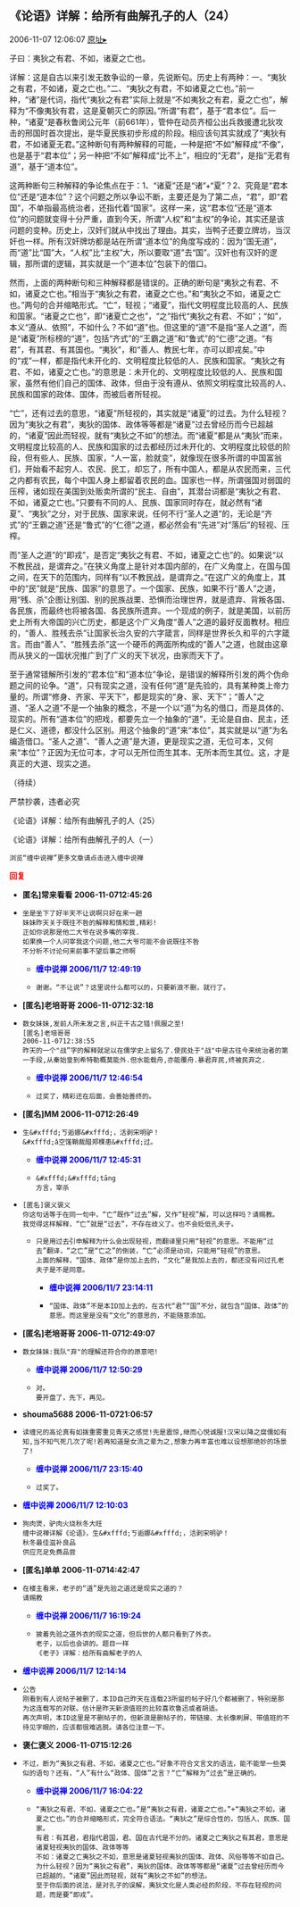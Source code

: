 ## 《论语》详解：给所有曲解孔子的人（24）
2006-11-07 12:06:07
[原址▸](http://www.fxgan.com/chan_time/2006_07_12/346.htm)



 



 


 子曰：夷狄之有君、不如，诸夏之亡也。


 


 详解：这是自古以来引发无数争讼的一章，先说断句。历史上有两种：一、“夷狄之有君，不如诸，夏之亡也。”二、“夷狄之有君，不如诸夏之亡也。”前一种，“诸”是代词，指代“夷狄之有君”实际上就是“不如夷狄之有君，夏之亡也”，解释为“不像夷狄有君，这是夏朝灭亡的原因。”所谓“有君”，基于“君本位”。后一种，“诸夏”是春秋鲁闵公元年（前661年），管仲在动员齐桓公出兵救援遭北狄攻击的邢国时首次提出，是华夏民族初步形成的阶段。相应该句其实就成了“夷狄有君，不如诸夏无君。”这种断句有两种解释的可能，一种是把“不如”解释成“不像”，也是基于“君本位”；另一种把“不如”解释成“比不上”，相应的“无君”，是指“无君有道”，基于“道本位”。


 


 这两种断句三种解释的争论焦点在于：1、“诸夏”还是“诸”+“夏”？2、究竟是“君本位”还是“道本位”？这个问题之所以争讼不断，主要还是为了第二点，“君”，即“君国”，不单指最高统治者，还指代着“国家”。这样一来，这“君本位”还是“道本位”的问题就变得十分严重，直到今天，所谓“人权”和“主权”的争论，其实还是该问题的变种。历史上，汉奸们就从中找出了理由。其实，当鸭子还要立牌坊，当汉奸也一样。所有汉奸牌坊都是站在所谓“道本位”的角度写成的：因为“国无道”，而“道”比“国”大，“人权”比“主权”大，所以要取“道”去“国”。汉奸也有汉奸的逻辑，那所谓的逻辑，其实就是一个“道本位”包装下的借口。


 


  然而，上面的两种断句和三种解释都是错误的。正确的断句是“夷狄之有君、不如，诸夏之亡也。”相当于“夷狄之有君，诸夏之亡也。”和“夷狄之不如，诸夏之亡也。”两句的合并缩略形式。“亡”，轻视；“诸夏”，指代文明程度比较高的人、民族和国家。“诸夏之亡也”，即“诸夏亡之也”，“之”指代“夷狄之有君、不如”；“如”，本义“遵从、依照”，不如什么？不如“道”也。但这里的“道”不是指“圣人之道”，而是“诸夏”所标榜的“道”，包括“齐式”的“王霸之道”和“鲁式”的“仁德”之道。“有君”，有其君、有其国也。“夷狄”，和“善人、教民七年，亦可以即戎矣。”中的“戎”一样，都是指代未开化的、文明程度比较低的人、民族和国家。“夷狄之有君、不如，诸夏之亡也。”的意思是：未开化的、文明程度比较低的人、民族和国家，虽然有他们自己的国体、政体，但由于没有遵从、依照文明程度比较高的人、民族和国家的政体、国体，而被后者所轻视。


 


  “亡”，还有过去的意思，“诸夏”所轻视的，其实就是“诸夏”的过去。为什么轻视？因为“夷狄之有君”，夷狄的国体、政体等等都是“诸夏”过去曾经历而今已超越的，“诸夏”因此而轻视，就有“夷狄之不如”的想法。而“诸夏”都是从“夷狄”而来，文明程度比较高的人、民族和国家的过去都经历过未开化的、文明程度比较低的阶段，但有些人、民族、国家，“人一富，脸就变”，就像现在很多所谓的中国富翁们，开始看不起穷人、农民、民工，却忘了，所有中国人，都是从农民而来，三代之内都有农民，每个中国人身上都留着农民的血。国家也一样，所谓强国对弱国的压榨，诸如现在美国到处贩卖所谓的“民主、自由”，其潜台词都是“夷狄之有君、不如，诸夏之亡也。”只要有不同的人、民族、国家同时存在，就必然有“诸夏”、“夷狄”之分，对于民族、国家来说，任何不行“圣人之道”的，无论是“齐式”的“王霸之道”还是“鲁式”的“仁德”之道，都必然会有“先进”对“落后”的轻视、压榨。


 


  而“圣人之道”的“即戎”，是否定“夷狄之有君、不如，诸夏之亡也”的。如果说“以不教民战，是谓弃之。”在狭义角度上是针对本国内部的，在广义角度上，在国与国之间，在天下的范围内，同样有“以不教民战，是谓弃之。”在这广义的角度上，其中的“民”就是“民族、国家”的意思了。一个国家、民族，如果不行“善人”之道，用“残、杀”企图让别国、别的民族战栗、恐惧而治理世界，就是遗弃、背叛各国、各民族，而最终也将被各国、各民族所遗弃。一个现成的例子，就是美国，以前历史上所有大帝国的兴亡历史，都是这个广义角度“善人”之道的最好反面教材。相应的，“善人、胜残去杀”让国家长治久安的六字箴言，同样是世界长久和平的六字箴言。而由“善人”、“胜残去杀”这一个硬币的两面所构成的“善人”之道，也就由这章而从狭义的一国状况推广到了广义的天下状况，由家而天下了。


 


  至于通常错解所引发的“君本位”和“道本位”争论，是错误的解释所引发的两个伪命题之间的论争。“道”，只有现实之道，没有任何“道”是先验的，具有某种类上帝力量的。所谓“修身、齐家、平天下”，都是现实的“身、家、天下”；“善人”之道、“圣人之道”不是一个抽象的概念，不是一个以“道”为名的借口，而是具体的、现实的。所有“道本位”的把戏，都要先立一个抽象的“道”，无论是自由、民主，还是仁义、道德，都没什么区别。用这个抽象的“道”来“本位”，其实就是以“道”为名编造借口。“圣人之道”、“善人之道”是大道，更是现实之道，无位可本，又何来“本位”？正因为无位可本，才可以无所位而生其本、无所本而生其位。这，才是真正的大道、现实之道。


 


 
  
   （待续）
  
  
   
  
  
   严禁抄袭，违者必究
  
  
   
  
  
   《论语》详解：给所有曲解孔子的人（25）
  
  
   
  
  
   《论语》详解：给所有曲解孔子的人（一）
  
  
   
  
  
   
  
  
   
    浏览“缠中说禅”更多文章请点击进入缠中说禅
   
  
 





<font color='red'>**回复**</font>


- **匿名]常来看看 2006-11-0712:45:26**
- ```
  坐是坐下了好半天不让说啊只好在来一趟
  妹妹昨天关于既往不咎的解释和情和景,精彩!
  正如你说那是他二大爷在说多嘴的宰我.
  如果换一个人问宰我这个问题,他二大爷可能不会说既往不咎
  不分析不讨论何来前事不望后事之师啊
  ```
   - **<font color='blue'>缠中说禅 2006/11/7 12:49:19</font>**
   - ```
     谢谢。“不让说”？这里说什么都可以的，只要新浪不删，就行了。
     ```
- **[匿名]老培哥哥 2006-11-0712:32:18**
- ```
  数女妹妹,发前人所未发之言,纠正千古之错!佩服之至!
  [匿名]老培哥哥
  2006-11-0712:38:55
  昨天的一个"战”字的解释就足以在儒学史上留名了.使民处于"战"中是古往今来统治者的第一手段,从秦始皇到希特勒概莫能外.但水能载舟,亦能覆舟.暴君弃民,终被民弃之.
  ```
   - **<font color='blue'>缠中说禅 2006/11/7 12:46:54</font>**
   - ```
     过奖了，精彩还在后面，会善始善终的。
     ```
- **[匿名]MM 2006-11-0712:26:49**
- ```
  生&#xfffd;ㄎ逅娜&#xfffd;，活剥宋明驴！
  &#xfffd;ǎ空馐鞘裁醋郑棵患&#xfffd;过。
  ```
   - **<font color='blue'>缠中说禅 2006/11/7 12:45:31</font>**
   - ```
     &#xfffd;&#xfffd;tāng
     方言，宰杀
     ```
- ```
  [匿名]褒义褒义
  你这句话等于在同一句中，“亡”既作“过去”解，又作“轻视”解，可以这样吗？请赐教。
  我觉得这样解释，“亡”就是“过去”，不存在歧义了。也不会贬低孔夫子。
  ```
   - ```
     只是用过去引申解释为什么会出现轻视，而翻译里只用“轻视”的意思。不能用“过去”翻译，“之亡”是“亡之”的倒装，“亡”必须是动词，只能用“轻视”的意思。
     上面的解释，“国体、政体”是你加上去的，“文化”是我加上去的，都还没有问过孔老夫子是不是同意。
     ```
      - **<font color='blue'>缠中说禅 2006/11/7 23:14:11</font>**
      - ```
        “国体、政体”不是本ID加上去的，在古代“君”“国”不分，就包含“国体、政体”的意思。而这里是没有“文化”的意思的，不能随意添加。
        ```
- **[匿名]老培哥哥 2006-11-0712:49:07**
- ```
  数女妹妹:我队"弃"的理解还符合你的原意吧!
  ```
   - **<font color='blue'>缠中说禅 2006/11/7 12:50:29</font>**
   - ```
     对。
     要开盘了，先下，再见。
     ```
- **shouma5688 2006-11-0721:06:57**
- ```
  读缠兄的高论真有如拨重雾重见青天之感觉!先是震惊,继而心悦诚服!汉宋以降之腐儒如有知,当不知气死几次了呢!若再知道是女流之辈为之,想象力再丰富也难以设想那绝妙的场景了!
  ```
   - **<font color='blue'>缠中说禅 2006/11/7 23:15:40</font>**
   - ```
     过奖了。
     ```
- **<font color='blue'>缠中说禅 2006/11/7 12:10:03</font>**
- ```
  狗肉煲，驴肉火烧秋冬大旺
  缠中说禅详解《论语》，生&#xfffd;ㄎ逅娜&#xfffd;，活剥宋明驴！
  秋冬最佳滋补良品
  供应充足免费品尝
  ```
- **[匿名]单单 2006-11-0714:42:47**
- ```
  在楼主看来，老子的“道”是先验之道还是现实之道的？
  请赐教
  ```
   - **<font color='blue'>缠中说禅 2006/11/7 16:19:24</font>**
   - ```
     披着先验之道外衣的现实之道，但后世的人都只看到了外衣。
     老子，以后也会讲的。题目一样
     《老子》详解：给所有曲解老子的人
     ```
- **<font color='blue'>缠中说禅 2006/11/7 12:14:14</font>**
- ```
  公告
  刚看到有人说帖子被删了，本ID自己昨天在连载23所留的帖子好几个都被删了，特别是那为这连载写的对联。估计是昨天新浪值班的比较喜欢鲁迅或者胡适。
  再次声明，本ID这里是不删帖子的，但新浪是删帖子的，带链接、太长像刷屏、带值班的不待见字眼的，应该都很难逃脱。请各位注意一下。
  ```
- **褒仁褒义 2006-11-0715:12:26**
- ```
  不过，断为“夷狄之有君、不如，诸夏之亡也。”好象不符合文言文的语法，能不能举一些类似的语句？还有，“人”有什么“政体、国体”之言？“亡”解释为“过去”是正确的。
  ```
   - **<font color='blue'>缠中说禅 2006/11/7 16:04:22</font>**
   - ```
     “夷狄之有君、不如，诸夏之亡也。”是“夷狄之有君，诸夏之亡也。”+“夷狄之不如，诸夏之亡也。”的合并缩略形式，完全符合语法。“夷狄之”是综合性的，包括人、民族、国家。
     有君：有其君，君指代君国，君、国在古代是不分的。诸夏之亡夷狄之有其君，意思是诸夏轻视夷狄的国体、政体等等
     不如：诸夏之亡夷狄之不如，意思是诸夏轻视夷狄的国体、政体、风俗等等不如自己。
     为什么轻视？因为“夷狄之有君”，夷狄的国体、政体等等都是“诸夏”过去曾经历而今已超越的，“诸夏”因此而轻视，就有“夷狄之不如”的想法。
     至于你后面的说法，是对孔子的误解，夷狄文化是人类必经的阶段，不存在轻视的问题，而是要“即戎”。
     ```
